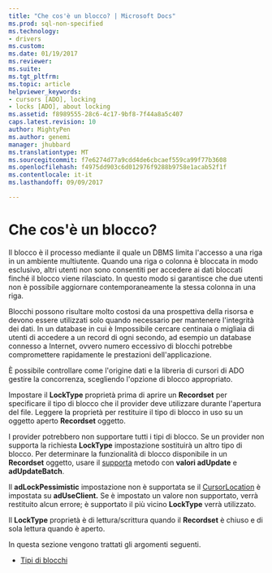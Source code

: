 ```yaml
---
title: "Che cos'è un blocco? | Microsoft Docs"
ms.prod: sql-non-specified
ms.technology:
- drivers
ms.custom: 
ms.date: 01/19/2017
ms.reviewer: 
ms.suite: 
ms.tgt_pltfrm: 
ms.topic: article
helpviewer_keywords:
- cursors [ADO], locking
- locks [ADO], about locking
ms.assetid: f8989555-28c6-4c17-9bf8-7f44a8a5c407
caps.latest.revision: 10
author: MightyPen
ms.author: genemi
manager: jhubbard
ms.translationtype: MT
ms.sourcegitcommit: f7e6274d77a9cdd4de6cbcaef559ca99f77b3608
ms.openlocfilehash: f4975dd903c6d012976f9288b9758e1acab52f1f
ms.contentlocale: it-it
ms.lasthandoff: 09/09/2017

---
```

# <a name="what-is-a-lock"></a>Che cos'è un blocco?
Il blocco è il processo mediante il quale un DBMS limita l'accesso a una riga in un ambiente multiutente. Quando una riga o colonna è bloccata in modo esclusivo, altri utenti non sono consentiti per accedere ai dati bloccati finché il blocco viene rilasciato. In questo modo si garantisce che due utenti non è possibile aggiornare contemporaneamente la stessa colonna in una riga.  
  
 Blocchi possono risultare molto costosi da una prospettiva della risorsa e devono essere utilizzati solo quando necessario per mantenere l'integrità dei dati. In un database in cui è Impossibile cercare centinaia o migliaia di utenti di accedere a un record di ogni secondo, ad esempio un database connesso a Internet, ovvero numero eccessivo di blocchi potrebbe compromettere rapidamente le prestazioni dell'applicazione.  
  
 È possibile controllare come l'origine dati e la libreria di cursori di ADO gestire la concorrenza, scegliendo l'opzione di blocco appropriato.  
  
 Impostare il **LockType** proprietà prima di aprire un **Recordset** per specificare il tipo di blocco che il provider deve utilizzare durante l'apertura del file. Leggere la proprietà per restituire il tipo di blocco in uso su un oggetto aperto **Recordset** oggetto.  
  
 I provider potrebbero non supportare tutti i tipi di blocco. Se un provider non supporta la richiesta **LockType** impostazione sostituirà un altro tipo di blocco. Per determinare la funzionalità di blocco disponibile in un **Recordset** oggetto, usare il [supporta](../../../ado/reference/ado-api/supports-method.md) metodo con **valori adUpdate** e **adUpdateBatch**.  
  
 Il **adLockPessimistic** impostazione non è supportata se il [CursorLocation](../../../ado/reference/ado-api/cursorlocation-property-ado.md) è impostata su **adUseClient.** Se è impostato un valore non supportato, verrà restituito alcun errore; è supportato il più vicino **LockType** verrà utilizzato.  
  
 Il **LockType** proprietà è di lettura/scrittura quando il **Recordset** è chiuso e di sola lettura quando è aperto.  
  
 In questa sezione vengono trattati gli argomenti seguenti.  
  
-   [Tipi di blocchi](../../../ado/guide/data/types-of-locks.md)
